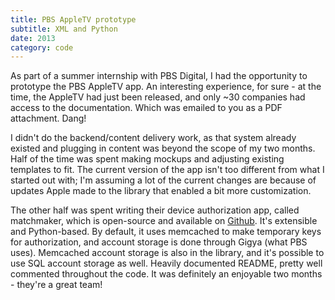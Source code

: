 ```yaml
---
title: PBS AppleTV prototype
subtitle: XML and Python
date: 2013
category: code
---
```


As part of a summer internship with PBS Digital, I had the opportunity to prototype the PBS AppleTV app. An interesting experience, for sure - at the time, the AppleTV had just been released, and only ~30 companies had access to the documentation. Which was emailed to you as a PDF attachment. Dang!

I didn't do the backend/content delivery work, as that system already existed and plugging in content was beyond the scope of my two months. Half of the time was spent making mockups and adjusting existing templates to fit. The current version of the app isn't too different from what I started out with; I'm assuming a lot of the current changes are because of updates Apple made to the library that enabled a bit more customization.

The other half was spent writing their device authorization app, called matchmaker, which is open-source and available on [Github](https://github.com/pbs/matchmaker). It's extensible and Python-based. By default, it uses memcached to make temporary keys for authorization, and account storage is done through Gigya (what PBS uses). Memcached account storage is also in the library, and it's possible to use SQL account storage as well. Heavily documented README, pretty well commented throughout the code. It was definitely an enjoyable two months - they're a great team!
